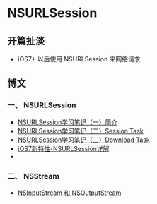 # NSURLSession
## 开篇扯淡
* iOS7+ 以后使用 NSURLSession 来网络请求


## 博文

### 一、 NSURLSession
* [NSURLSession学习笔记（一）简介](http://blog.csdn.net/majiakun1/article/details/38133433)
* [NSURLSession学习笔记（二）Session Task](http://blog.csdn.net/majiakun1/article/details/38133703)
* [NSURLSession学习笔记（三）Download Task](http://blog.csdn.net/majiakun1/article/details/38133789)
* [iOS7新特性-NSURLSession详解](http://www.cnblogs.com/chenhaosuibi/p/3574633.html?utm_source=tuicool&utm_medium=referral)
* 

### 二、 NSStream
* [NSInputStream 和 NSOutputStream](http://www.tuicool.com/articles/N7Nnuy)

